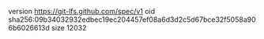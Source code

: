 version https://git-lfs.github.com/spec/v1
oid sha256:09b34032932edbec19ec204457ef08a6d3d2c5d67bce32f5058a906b6026613d
size 12032
